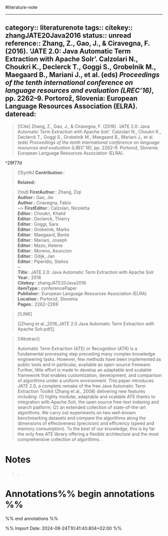 #literature-note 

---
category:: literaturenote
tags:: 
citekey:: zhangJATE20Java2016
status:: unread
reference:: Zhang, Z., Gao, J., & Ciravegna, F. (2016). ‘JATE 2.0: Java Automatic Term Extraction with Apache Solr’. Calzolari N., Choukri K., Declerck T., Goggi S., Grobelnik M., Maegaard B., Mariani J., et al. (eds) _Proceedings of the tenth international conference on language resources and evaluation (LREC’16)_, pp. 2262–9. Portorož, Slovenia: European Language Resources Association (ELRA).
dateread:
---

> [!Cite]
> Zhang, Z., Gao, J., & Ciravegna, F. (2016). ‘JATE 2.0: Java Automatic Term Extraction with Apache Solr’. Calzolari N., Choukri K., Declerck T., Goggi S., Grobelnik M., Maegaard B., Mariani J., et al. (eds) _Proceedings of the tenth international conference on language resources and evaluation (LREC’16)_, pp. 2262–9. Portorož, Slovenia: European Language Resources Association (ELRA).

^29f77d

>[!Synth]
>**Contribution**:: 
>
>**Related**:: 
>

>[!md]
> **FirstAuthor**:: Zhang, Ziqi  
> **Author**:: Gao, Jie  
> **Author**:: Ciravegna, Fabio  
~> **FirstEditor**:: Calzolari, Nicoletta  
> **Editor**:: Choukri, Khalid  
> **Editor**:: Declerck, Thierry  
> **Editor**:: Goggi, Sara  
> **Editor**:: Grobelnik, Marko  
> **Editor**:: Maegaard, Bente  
> **Editor**:: Mariani, Joseph  
> **Editor**:: Mazo, Helene  
> **Editor**:: Moreno, Asuncion  
> **Editor**:: Odijk, Jan  
> **Editor**:: Piperidis, Stelios  
~    
> **Title**:: JATE 2.0: Java Automatic Term Extraction with Apache Solr  
> **Year**:: 2016   
> **Citekey**:: zhangJATE20Java2016  
> **itemType**:: conferencePaper  
> **Publisher**:: European Language Resources Association (ELRA)  
> **Location**:: Portorož, Slovenia   
> **Pages**:: 2262–2269    

> [!LINK] 
>
> [[Zhang et al._2016_JATE 2.0 Java Automatic Term Extraction with Apache Solr.pdf]].

> [!Abstract]
>
> Automatic Term Extraction (ATE) or Recognition (ATR) is a fundamental processing step preceding many complex knowledge engineering tasks. However, few methods have been implemented as public tools and in particular, available as open-source freeware. Further, little effort is made to develop an adaptable and scalable framework that enables customization, development, and comparison of algorithms under a uniform environment. This paper introduces JATE 2.0, a complete remake of the free Java Automatic Term Extraction Toolkit (Zhang et al., 2008) delivering new features including: (1) highly modular, adaptable and scalable ATE thanks to integration with Apache Solr, the open source free-text indexing and search platform; (2) an extended collection of state-of-the-art algorithms. We carry out experiments on two well-known benchmarking datasets and compare the algorithms along the dimensions of effectiveness (precision) and efficiency (speed and memory consumption). To the best of our knowledge, this is by far the only free ATE library offering a flexible architecture and the most comprehensive collection of algorithms.
>.
> 
# Notes
>.


# Annotations%% begin annotations %%


%% end annotations %%

%% Import Date: 2024-09-24T10:41:40.804+02:00 %%
